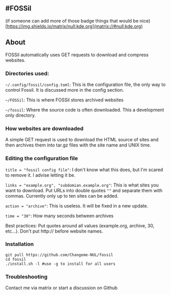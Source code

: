 #FOSSil 
---
(if someone can add more of those badge things that would be nice)
[https://img.shields.io/matrix/null:kde.org](matrix://#null:kde.org)

## About
FOSSil automatically uses GET requests to download and compress websites.

### Directories used:

`~/.config/fossil/config.toml`: This is the configuration file, the only way to control Fossil. It is discussed more in the config section.

`~/FOSSil`: This is where FOSSil stores archived websites

`~/fossil`: Where the source code is often downloaded. This a development only directory.

### How websites are downloaded
A simple GET request is used to download the HTML source of sites and then archives them into tar.gz files with the site name and UNIX time.

### Editing the configuration file

``title = "fossil config file"``: I don't know what this does, but I'm scared to remove it. I advise letting it be.

`links = "example.org", "subdomian.example.org"`: This is what sites you want to download. Put URLs into double quotes `""` and separate them with commas. Currently only up to ten sites can be added.

`action = "archive"`: This is useless. It will be fixed in a new update. 

`time = "30"`: How many seconds between archives

Best practices: Put quotes around all values (example.org, archive, 30, etc...). Don't put http:// before website names.

### Installation

```
git pull https://github.com/Changeme-NUL/fossil
cd fossil
./install.sh -l #use -g to install for all users
```

### Troubleshooting
Contact me via matrix or start a discussion on Github
